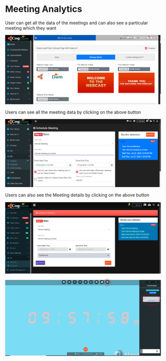 # Meeting Analytics

User can get all the data of the meetings and can also see a particular meeting which they want

![](../.gitbook/assets/image%20%28295%29.png)

Users can see all the meeting data by clicking on the above button

![](../.gitbook/assets/image%20%28288%29.png)

Users can also see the Meeting details by clicking on the above button

![](../.gitbook/assets/image%20%2832%29.png)

![](../.gitbook/assets/image%20%28243%29.png)

